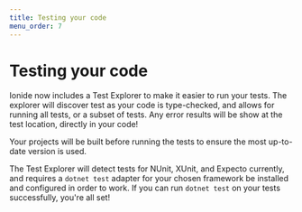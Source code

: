 ```yaml
---
title: Testing your code
menu_order: 7
---
```


# Testing your code

Ionide now includes a Test Explorer to make it easier to run your tests. The explorer will discover test as your code is type-checked, and allows for running all tests, or a subset of tests.  Any error results will be show at the test location, directly in your code!

Your projects will be built before running the tests to ensure the most up-to-date version is used.

The Test Explorer will detect tests for NUnit, XUnit, and Expecto currently, and requires a `dotnet test` adapter for your chosen framework be installed and configured in order to work. If you can run `dotnet test` on your tests successfully, you're all set!